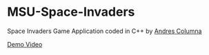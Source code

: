 # MSU-Space-Invaders
Space Invaders Game Application coded in C++ by [Andres Columna]()

[Demo Video](https://www.youtube.com/watch?v=kv9TpEzwk4I&feature=youtu.be)
